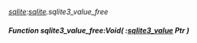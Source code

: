 _[sqlite](../../modules/sqlite/sqlite-module.md):[sqlite](../../modules/sqlite/sqlite-module.md).sqlite3\_value\_free_
##### Function sqlite3\_value\_free:Void( :[sqlite3_value](../../modules/sqlite/sqlite-sqlite3_value.md) Ptr )
